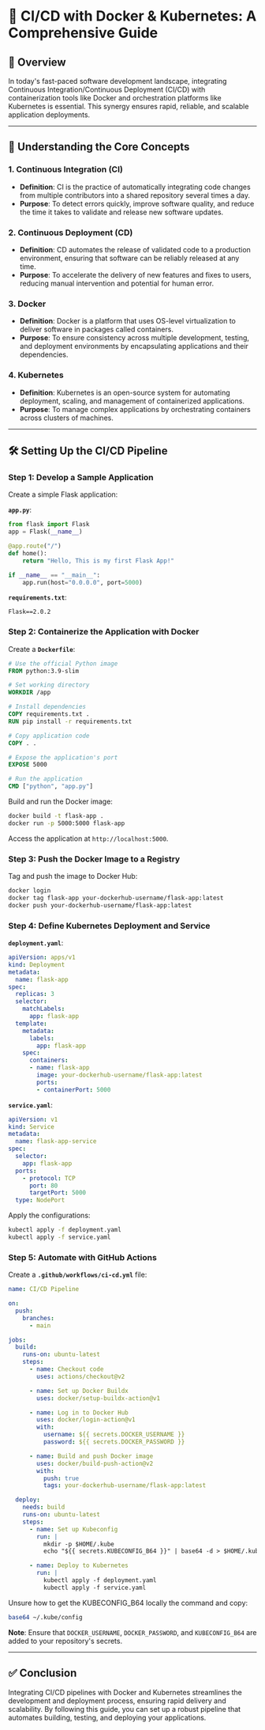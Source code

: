 # 🚀 CI/CD with Docker & Kubernetes: A Comprehensive Guide

## 📌 Overview

In today's fast-paced software development landscape, integrating Continuous Integration/Continuous Deployment (CI/CD) with containerization tools like Docker and orchestration platforms like Kubernetes is essential. This synergy ensures rapid, reliable, and scalable application deployments.

---

## 🔄 Understanding the Core Concepts

### 1. Continuous Integration (CI)

* **Definition**: CI is the practice of automatically integrating code changes from multiple contributors into a shared repository several times a day.
* **Purpose**: To detect errors quickly, improve software quality, and reduce the time it takes to validate and release new software updates.

### 2. Continuous Deployment (CD)

* **Definition**: CD automates the release of validated code to a production environment, ensuring that software can be reliably released at any time.
* **Purpose**: To accelerate the delivery of new features and fixes to users, reducing manual intervention and potential for human error.

### 3. Docker

* **Definition**: Docker is a platform that uses OS-level virtualization to deliver software in packages called containers.
* **Purpose**: To ensure consistency across multiple development, testing, and deployment environments by encapsulating applications and their dependencies.

### 4. Kubernetes

* **Definition**: Kubernetes is an open-source system for automating deployment, scaling, and management of containerized applications.
* **Purpose**: To manage complex applications by orchestrating containers across clusters of machines.

---

## 🛠️ Setting Up the CI/CD Pipeline

### Step 1: Develop a Sample Application

Create a simple Flask application:

**`app.py`**:

```python
from flask import Flask
app = Flask(__name__)

@app.route("/")
def home():
    return "Hello, This is my first Flask App!"

if __name__ == "__main__":
    app.run(host="0.0.0.0", port=5000)
```



**`requirements.txt`**:

```
Flask==2.0.2
```



### Step 2: Containerize the Application with Docker

Create a **`Dockerfile`**:

```dockerfile
# Use the official Python image
FROM python:3.9-slim

# Set working directory
WORKDIR /app

# Install dependencies
COPY requirements.txt .
RUN pip install -r requirements.txt

# Copy application code
COPY . .

# Expose the application's port
EXPOSE 5000

# Run the application
CMD ["python", "app.py"]
```



Build and run the Docker image:

```bash
docker build -t flask-app .
docker run -p 5000:5000 flask-app
```



Access the application at `http://localhost:5000`.

### Step 3: Push the Docker Image to a Registry

Tag and push the image to Docker Hub:

```bash
docker login
docker tag flask-app your-dockerhub-username/flask-app:latest
docker push your-dockerhub-username/flask-app:latest
```



### Step 4: Define Kubernetes Deployment and Service

**`deployment.yaml`**:

```yaml
apiVersion: apps/v1
kind: Deployment
metadata:
  name: flask-app
spec:
  replicas: 3
  selector:
    matchLabels:
      app: flask-app
  template:
    metadata:
      labels:
        app: flask-app
    spec:
      containers:
      - name: flask-app
        image: your-dockerhub-username/flask-app:latest
        ports:
        - containerPort: 5000
```



**`service.yaml`**:

```yaml
apiVersion: v1
kind: Service
metadata:
  name: flask-app-service
spec:
  selector:
    app: flask-app
  ports:
    - protocol: TCP
      port: 80
      targetPort: 5000
  type: NodePort
```



Apply the configurations:

```bash
kubectl apply -f deployment.yaml
kubectl apply -f service.yaml
```



### Step 5: Automate with GitHub Actions

Create a **`.github/workflows/ci-cd.yml`** file:

```yaml
name: CI/CD Pipeline

on:
  push:
    branches:
      - main

jobs:
  build:
    runs-on: ubuntu-latest
    steps:
      - name: Checkout code
        uses: actions/checkout@v2

      - name: Set up Docker Buildx
        uses: docker/setup-buildx-action@v1

      - name: Log in to Docker Hub
        uses: docker/login-action@v1
        with:
          username: ${{ secrets.DOCKER_USERNAME }}
          password: ${{ secrets.DOCKER_PASSWORD }}

      - name: Build and push Docker image
        uses: docker/build-push-action@v2
        with:
          push: true
          tags: your-dockerhub-username/flask-app:latest

  deploy:
    needs: build
    runs-on: ubuntu-latest
    steps:
      - name: Set up Kubeconfig
        run: |
          mkdir -p $HOME/.kube
          echo "${{ secrets.KUBECONFIG_B64 }}" | base64 -d > $HOME/.kube/config

      - name: Deploy to Kubernetes
        run: |
          kubectl apply -f deployment.yaml
          kubectl apply -f service.yaml
```

Unsure how to get the KUBECONFIG_B64 locally the command and copy:

```bash
base64 ~/.kube/config
```



**Note**: Ensure that `DOCKER_USERNAME`, `DOCKER_PASSWORD`, and `KUBECONFIG_B64` are added to your repository's secrets.

---

## ✅ Conclusion

Integrating CI/CD pipelines with Docker and Kubernetes streamlines the development and deployment process, ensuring rapid delivery and scalability. By following this guide, you can set up a robust pipeline that automates building, testing, and deploying your applications.
